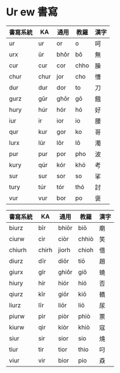 # Ur ew 書寫

| 書寫系統 | KA | 通用 | 教羅 | 漢字 |
| --- | --- | --- | --- | --- |
| ur | ur | or | o | 呵 |
| urx | ûr | bhôr | bô | 無 |
| cur | cur | cor | chho | 臊 |
| chur | chur | jor | cho | 慒 |
| dur | dur | dor | to | 刀 |
| gurz | gūr | ghōr | gō | 餓 |
| hury | húr | hór | hó | 好 |
| iur | ir | ior | io | 腰 |
| qur | kur | gor | ko | 哥 |
| lurx | lûr | lôr | lô | 濁 |
| pur | pur | por | pho | 波 |
| kury | qúr | kór | khó | 考 |
| sur | sur | sor | so | 挲 |
| tury | túr | tór | thó | 討 |
| vur | vur | bor | po | 褒 |

| 書寫系統 | KA | 通用 | 教羅 | 漢字 |
| --- | --- | --- | --- | --- |
| biurz | bīr | bhiōr | biō | 廟 |
| ciurw | cìr | ciòr | chhiò | 笑 |
| chiurh | chirh | jiorh | chioh | 借 |
| diurz | dīr | diōr | tiō | 趙 |
| giurx | gîr | ghiôr | giô | 蟯 |
| hiury | hír | hiór | hió | 否 |
| qiurz | kīr | giōr | kiō | 轎 |
| liurz | līr | liōr | liō | 尿 |
| piurw | pìr | piòr | phiò | 票 |
| kiurw | qìr | kiòr | khiò | 寇 |
| siur | sir | sior | sio | 燒 |
| tiur | tir | tior | thio | 叼 |
| viur | vir | bior | pio | 猋 |
